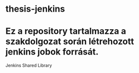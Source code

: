 # thesis-jenkins
# Ez a repository tartalmazza a szakdolgozat során létrehozott jenkins jobok forrását.
Jenkins Shared Library
